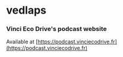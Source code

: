 # vedlaps

### Vinci Eco Drive's podcast website

Available at [https://podcast.vinciecodrive.fr](https://podcast.vinciecodrive.fr)

